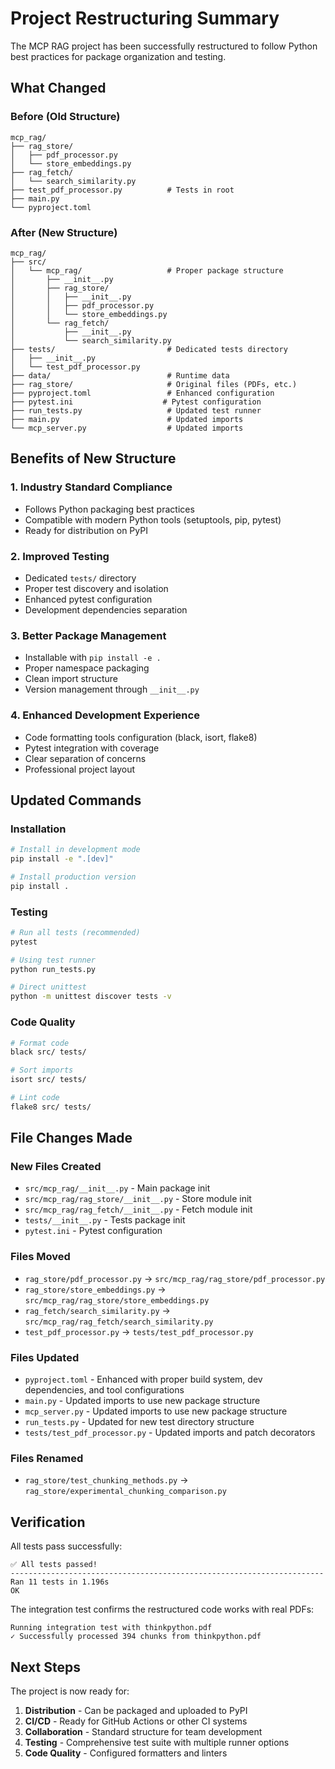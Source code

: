 # Project Restructuring Summary

The MCP RAG project has been successfully restructured to follow Python best practices for package organization and testing.

## What Changed

### Before (Old Structure)
```
mcp_rag/
├── rag_store/
│   ├── pdf_processor.py
│   └── store_embeddings.py
├── rag_fetch/
│   └── search_similarity.py
├── test_pdf_processor.py          # Tests in root
├── main.py
└── pyproject.toml
```

### After (New Structure)
```
mcp_rag/
├── src/
│   └── mcp_rag/                   # Proper package structure
│       ├── __init__.py
│       ├── rag_store/
│       │   ├── __init__.py
│       │   ├── pdf_processor.py
│       │   └── store_embeddings.py
│       └── rag_fetch/
│           ├── __init__.py
│           └── search_similarity.py
├── tests/                         # Dedicated tests directory
│   ├── __init__.py
│   └── test_pdf_processor.py
├── data/                          # Runtime data
├── rag_store/                     # Original files (PDFs, etc.)
├── pyproject.toml                 # Enhanced configuration
├── pytest.ini                    # Pytest configuration
├── run_tests.py                   # Updated test runner
├── main.py                        # Updated imports
└── mcp_server.py                  # Updated imports
```

## Benefits of New Structure

### 1. **Industry Standard Compliance**
- Follows Python packaging best practices
- Compatible with modern Python tools (setuptools, pip, pytest)
- Ready for distribution on PyPI

### 2. **Improved Testing**
- Dedicated `tests/` directory
- Proper test discovery and isolation
- Enhanced pytest configuration
- Development dependencies separation

### 3. **Better Package Management**
- Installable with `pip install -e .`
- Proper namespace packaging
- Clean import structure
- Version management through `__init__.py`

### 4. **Enhanced Development Experience**
- Code formatting tools configuration (black, isort, flake8)
- Pytest integration with coverage
- Clear separation of concerns
- Professional project layout

## Updated Commands

### Installation
```bash
# Install in development mode
pip install -e ".[dev]"

# Install production version
pip install .
```

### Testing
```bash
# Run all tests (recommended)
pytest

# Using test runner
python run_tests.py

# Direct unittest
python -m unittest discover tests -v
```

### Code Quality
```bash
# Format code
black src/ tests/

# Sort imports  
isort src/ tests/

# Lint code
flake8 src/ tests/
```

## File Changes Made

### New Files Created
- `src/mcp_rag/__init__.py` - Main package init
- `src/mcp_rag/rag_store/__init__.py` - Store module init
- `src/mcp_rag/rag_fetch/__init__.py` - Fetch module init
- `tests/__init__.py` - Tests package init
- `pytest.ini` - Pytest configuration

### Files Moved
- `rag_store/pdf_processor.py` → `src/mcp_rag/rag_store/pdf_processor.py`
- `rag_store/store_embeddings.py` → `src/mcp_rag/rag_store/store_embeddings.py`
- `rag_fetch/search_similarity.py` → `src/mcp_rag/rag_fetch/search_similarity.py`
- `test_pdf_processor.py` → `tests/test_pdf_processor.py`

### Files Updated
- `pyproject.toml` - Enhanced with proper build system, dev dependencies, and tool configurations
- `main.py` - Updated imports to use new package structure
- `mcp_server.py` - Updated imports to use new package structure
- `run_tests.py` - Updated for new test directory structure
- `tests/test_pdf_processor.py` - Updated imports and patch decorators

### Files Renamed
- `rag_store/test_chunking_methods.py` → `rag_store/experimental_chunking_comparison.py`

## Verification

All tests pass successfully:
```
✅ All tests passed!
----------------------------------------------------------------------
Ran 11 tests in 1.196s
OK
```

The integration test confirms the restructured code works with real PDFs:
```
Running integration test with thinkpython.pdf
✓ Successfully processed 394 chunks from thinkpython.pdf
```

## Next Steps

The project is now ready for:
1. **Distribution** - Can be packaged and uploaded to PyPI
2. **CI/CD** - Ready for GitHub Actions or other CI systems  
3. **Collaboration** - Standard structure for team development
4. **Testing** - Comprehensive test suite with multiple runner options
5. **Code Quality** - Configured formatters and linters